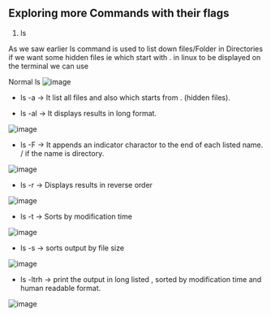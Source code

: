 <h2> Exploring more Commands with their flags </h2>

1.  ls

As we saw earlier ls command is used to list down files/Folder in Directories
if we want some hidden files ie which start with . in linux
to be displayed on the terminal we can use 

 Normal ls 
![image](https://user-images.githubusercontent.com/38061560/153747237-849dfa45-ee58-4769-95f6-c79f521f9d91.png)

- ls -a  ->  It list all files and also which starts from . (hidden files).

- ls -al ->  It displays results in long format.

![image](https://user-images.githubusercontent.com/38061560/153747227-1b99b4f8-9a92-479c-9604-41240a53003a.png)

- ls -F  -> It appends an indicator charactor to the end of each listed name. / if the name is directory.

![image](https://user-images.githubusercontent.com/38061560/153747282-39b6cdb9-ddfb-4d88-aff5-480ea5382f85.png)

- ls -r  -> Displays results in reverse order

![image](https://user-images.githubusercontent.com/38061560/153747301-879a41d5-ba2d-450d-a5c7-2823ad2c5f45.png)

- ls -t  -> Sorts by modification time

![image](https://user-images.githubusercontent.com/38061560/153747317-404e97da-bffd-4be7-bc8f-903c1d72fbb1.png)

- ls -s  -> sorts output by file size

![image](https://user-images.githubusercontent.com/38061560/153747329-5787cc11-6f7d-40ec-9586-5368e0c0fc56.png)

- ls -ltrh -> print the output in long listed , sorted by modification time  and human readable format.

![image](https://user-images.githubusercontent.com/38061560/153747348-a7695a17-666c-4a27-97e6-faaf1ac1fcec.png)

